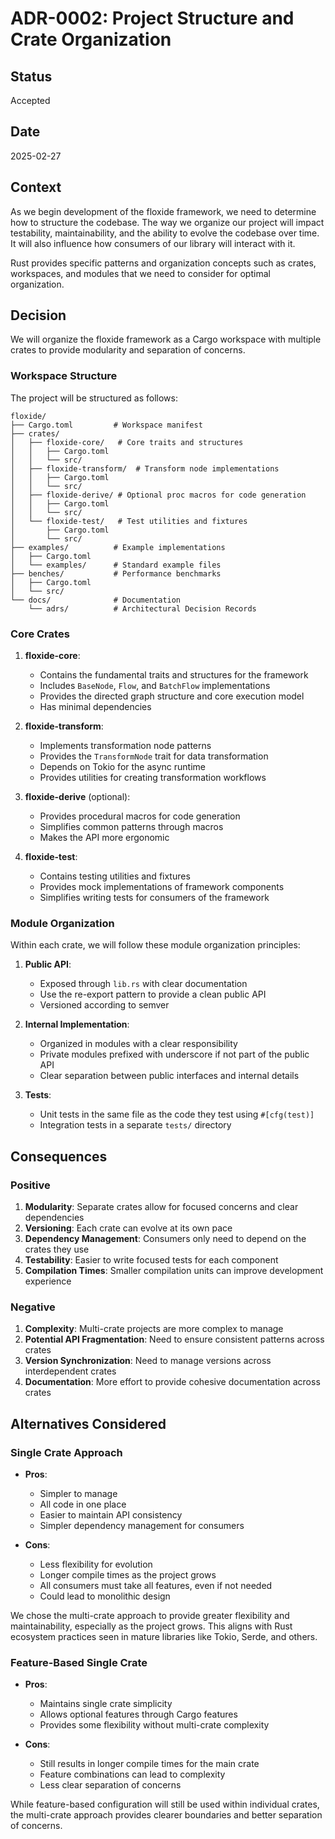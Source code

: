 # ADR-0002: Project Structure and Crate Organization

## Status

Accepted

## Date

2025-02-27

## Context

As we begin development of the floxide framework, we need to determine how to structure the codebase. The way we organize our project will impact testability, maintainability, and the ability to evolve the codebase over time. It will also influence how consumers of our library will interact with it.

Rust provides specific patterns and organization concepts such as crates, workspaces, and modules that we need to consider for optimal organization.

## Decision

We will organize the floxide framework as a Cargo workspace with multiple crates to provide modularity and separation of concerns.

### Workspace Structure

The project will be structured as follows:

```
floxide/
├── Cargo.toml         # Workspace manifest
├── crates/
│   ├── floxide-core/   # Core traits and structures
│   │   ├── Cargo.toml
│   │   └── src/
│   ├── floxide-transform/  # Transform node implementations
│   │   ├── Cargo.toml
│   │   └── src/
│   ├── floxide-derive/ # Optional proc macros for code generation
│   │   ├── Cargo.toml
│   │   └── src/
│   └── floxide-test/   # Test utilities and fixtures
│       ├── Cargo.toml
│       └── src/
├── examples/          # Example implementations
│   ├── Cargo.toml
│   └── examples/      # Standard example files
├── benches/           # Performance benchmarks
│   ├── Cargo.toml
│   └── src/
└── docs/              # Documentation
    └── adrs/          # Architectural Decision Records
```

### Core Crates

1. **floxide-core**:

   - Contains the fundamental traits and structures for the framework
   - Includes `BaseNode`, `Flow`, and `BatchFlow` implementations
   - Provides the directed graph structure and core execution model
   - Has minimal dependencies

2. **floxide-transform**:

   - Implements transformation node patterns
   - Provides the `TransformNode` trait for data transformation
   - Depends on Tokio for the async runtime
   - Provides utilities for creating transformation workflows

3. **floxide-derive** (optional):

   - Provides procedural macros for code generation
   - Simplifies common patterns through macros
   - Makes the API more ergonomic

4. **floxide-test**:
   - Contains testing utilities and fixtures
   - Provides mock implementations of framework components
   - Simplifies writing tests for consumers of the framework

### Module Organization

Within each crate, we will follow these module organization principles:

1. **Public API**:

   - Exposed through `lib.rs` with clear documentation
   - Use the re-export pattern to provide a clean public API
   - Versioned according to semver

2. **Internal Implementation**:

   - Organized in modules with a clear responsibility
   - Private modules prefixed with underscore if not part of the public API
   - Clear separation between public interfaces and internal details

3. **Tests**:
   - Unit tests in the same file as the code they test using `#[cfg(test)]`
   - Integration tests in a separate `tests/` directory

## Consequences

### Positive

1. **Modularity**: Separate crates allow for focused concerns and clear dependencies
2. **Versioning**: Each crate can evolve at its own pace
3. **Dependency Management**: Consumers only need to depend on the crates they use
4. **Testability**: Easier to write focused tests for each component
5. **Compilation Times**: Smaller compilation units can improve development experience

### Negative

1. **Complexity**: Multi-crate projects are more complex to manage
2. **Potential API Fragmentation**: Need to ensure consistent patterns across crates
3. **Version Synchronization**: Need to manage versions across interdependent crates
4. **Documentation**: More effort to provide cohesive documentation across crates

## Alternatives Considered

### Single Crate Approach

- **Pros**:

  - Simpler to manage
  - All code in one place
  - Easier to maintain API consistency
  - Simpler dependency management for consumers

- **Cons**:
  - Less flexibility for evolution
  - Longer compile times as the project grows
  - All consumers must take all features, even if not needed
  - Could lead to monolithic design

We chose the multi-crate approach to provide greater flexibility and maintainability, especially as the project grows. This aligns with Rust ecosystem practices seen in mature libraries like Tokio, Serde, and others.

### Feature-Based Single Crate

- **Pros**:

  - Maintains single crate simplicity
  - Allows optional features through Cargo features
  - Provides some flexibility without multi-crate complexity

- **Cons**:
  - Still results in longer compile times for the main crate
  - Feature combinations can lead to complexity
  - Less clear separation of concerns

While feature-based configuration will still be used within individual crates, the multi-crate approach provides clearer boundaries and better separation of concerns.
